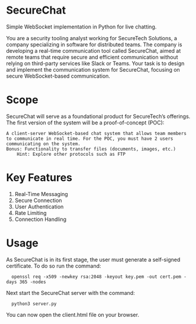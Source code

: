 # SecureChat
Simple WebSocket implementation in Python for live chatting.

You are a security tooling analyst working for SecureTech Solutions, a company specializing in software for distributed teams. The company is developing a real-time communication tool called SecureChat, aimed at remote teams that require secure and efficient communication without relying on third-party services like Slack or Teams. Your task is to design and implement the communication system for SecureChat, focusing on secure WebSocket-based communication.

# Scope

SecureChat will serve as a foundational product for SecureTech’s offerings. The first version of the system will be a proof-of-concept (POC):

    A client-server WebSocket-based chat system that allows team members to communicate in real time. For the POC, you must have 2 users communicating on the system.
    Bonus: Functionality to transfer files (documents, images, etc.)
        Hint: Explore other protocols such as FTP

# Key Features

  1. Real-Time Messaging
  2. Secure Connection
  3. User Authentication
  4. Rate Limiting
  5. Connection Handling

# Usage

As SecureChat is in its first stage, the user must generate a self-signed certificate. To do so run the command:

      openssl req -x509 -newkey rsa:2048 -keyout key.pem -out cert.pem -days 365 -nodes

Next start the SecureChat server with the command:

      python3 server.py

You can now open the client.html file on your browser.
